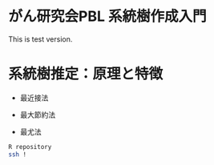 # がん研究会PBL 系統樹作成入門
This is test version.

# 系統樹推定：原理と特徴

* 最近接法

* 最大節約法

* 最尤法

```bash
R repository
ssh !
```
